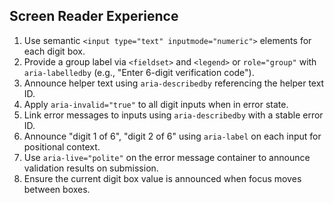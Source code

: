 ## Screen Reader Experience

1. Use semantic `<input type="text" inputmode="numeric">` elements for each digit box.
2. Provide a group label via `<fieldset>` and `<legend>` or `role="group"` with `aria-labelledby` (e.g., "Enter 6-digit verification code").
3. Announce helper text using `aria-describedby` referencing the helper text ID.
4. Apply `aria-invalid="true"` to all digit inputs when in error state.
5. Link error messages to inputs using `aria-describedby` with a stable error ID.
6. Announce "digit 1 of 6", "digit 2 of 6" using `aria-label` on each input for positional context.
7. Use `aria-live="polite"` on the error message container to announce validation results on submission.
8. Ensure the current digit box value is announced when focus moves between boxes.